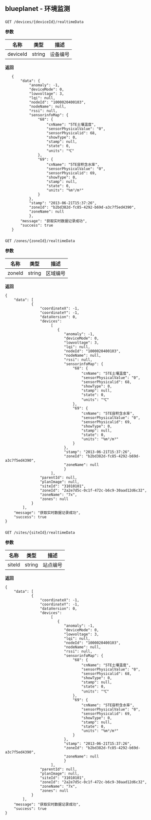 [$PROFILE$]: extended

## <a name="blueplanet"></a> blueplanet - 环境监测
### <a name="根据设备编号查询实时数据"></a>

    GET /devices/{deviceId}/realtimeData

**参数**

| 名称    |  类型  | 描述     |
|   -     |      - |    -     |
| deviceId| string | 设备编号 |

**返回**

       {
           "data": {
               "anomaly": -1,
               "deviceMode": 0,
               "lowvoltage": 3,
               "lqi": null,
               "nodeId": "1000020400103",
               "nodeName": null,
               "rssi": null,
               "sensorinfoMap": {
                   "68": {
                       "cnName": "5TE土壤温度",
                       "sensorPhysicalValue": "0",
                       "sensorPhysicalid": 68,
                       "showType": 0,
                       "stamp": null,
                       "state": 0,
                       "units": "℃"
                   },
                   "69": {
                       "cnName": "5TE容积含水率",
                       "sensorPhysicalValue": "0",
                       "sensorPhysicalid": 69,
                       "showType": 0,
                       "stamp": null,
                       "state": 0,
                       "units": "%m³/m³"
                   }
               },
               "stamp": "2013-06-21T15:37:26",
               "zoneId": "b2bd382d-fc85-4292-b69d-a3c7f5ed4390",
               "zoneName": null
               },
           "message": "获取实时数据记录成功",
           "success": true
       }

### <a name="根据区域编号查询实时数据"></a>

    GET /zones/{zoneId}/realtimeData

**参数**

| 名称    |  类型  | 描述     |
|   -     |      - |    -     |
| zoneId  | string | 区域编号 |

**返回**

    {
        "data": [
                {
                    "coordinateX": -1,
                    "coordinateY": -1,
                    "dataVersion": 0,
                    "devices":
                         [
                            {
                               "anomaly": -1,
                               "deviceMode": 0,
                               "lowvoltage": 3,
                               "lqi": null,
                               "nodeId": "1000020400103",
                               "nodeName": null,
                               "rssi": null,
                               "sensorinfoMap": {
                                   "68": {
                                       "cnName": "5TE土壤温度",
                                       "sensorPhysicalValue": "0",
                                       "sensorPhysicalid": 68,
                                       "showType": 0,
                                       "stamp": null,
                                       "state": 0,
                                       "units": "℃"
                                   },
                                   "69": {
                                       "cnName": "5TE容积含水率",
                                       "sensorPhysicalValue": "0",
                                       "sensorPhysicalid": 69,
                                       "showType": 0,
                                       "stamp": null,
                                       "state": 0,
                                       "units": "%m³/m³"
                                   }
                               },
                               "stamp": "2013-06-21T15:37:26",
                               "zoneId": "b2bd382d-fc85-4292-b69d-a3c7f5ed4390",
                               "zoneName": null
                               }
                         ],
                    "parentId": null,
                    "planImage": null,
                    "siteId": "31010101",
                    "zoneId": "2a2e7d5c-0c1f-472c-b6c9-30aad12d6c32",
                    "zoneName": "7x",
                    "zones": null
                }
            ],
        "message": "获取实时数据记录成功",
        "success": true
    }


### <a name="根据站点编号查询实时数据"></a>

    GET /sites/{siteId}/realtimeData

**参数**

| 名称    |  类型  | 描述     |
|   -     |      - |    -     |
| siteId  | string | 站点编号 |

**返回**

    {
        "data": [
                {
                    "coordinateX": -1,
                    "coordinateY": -1,
                    "dataVersion": 0,
                    "devices":
                         [
                            {
                               "anomaly": -1,
                               "deviceMode": 0,
                               "lowvoltage": 3,
                               "lqi": null,
                               "nodeId": "1000020400103",
                               "nodeName": null,
                               "rssi": null,
                               "sensorinfoMap": {
                                   "68": {
                                       "cnName": "5TE土壤温度",
                                       "sensorPhysicalValue": "0",
                                       "sensorPhysicalid": 68,
                                       "showType": 0,
                                       "stamp": null,
                                       "state": 0,
                                       "units": "℃"
                                   },
                                   "69": {
                                       "cnName": "5TE容积含水率",
                                       "sensorPhysicalValue": "0",
                                       "sensorPhysicalid": 69,
                                       "showType": 0,
                                       "stamp": null,
                                       "state": 0,
                                       "units": "%m³/m³"
                                   }
                               },
                               "stamp": "2013-06-21T15:37:26",
                               "zoneId": "b2bd382d-fc85-4292-b69d-a3c7f5ed4390",
                               "zoneName": null
                               }
                         ],
                    "parentId": null,
                    "planImage": null,
                    "siteId": "31010101",
                    "zoneId": "2a2e7d5c-0c1f-472c-b6c9-30aad12d6c32",
                    "zoneName": "7x",
                    "zones": null
                }
            ],
        "message": "获取实时数据记录成功",
        "success": true
    }